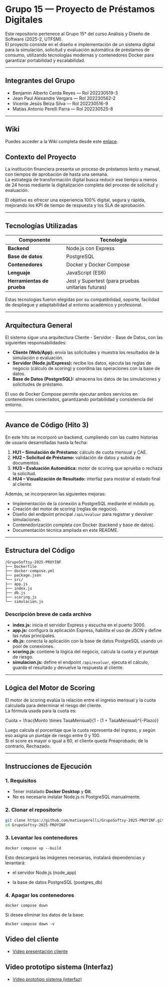 # Grupo 15 — Proyecto de Préstamos Digitales

Este repositorio pertenece al Grupo 15* del curso Análisis y Diseño de Software (2025-2, UTFSM).  
El proyecto consiste en el diseño e implementación de un sistema digital para la simulación, solicitud y evaluación automática de préstamos de consumo, utilizando tecnologías modernas y contenedores Docker para garantizar portabilidad y escalabilidad.

---

##  Integrantes del Grupo

* Benjamin Alberto Cerda Reyes — Rol 202230519-3  
* Jean Paul Alexandre Vergara — Rol 202230562-2  
* Vicente Jesús Beiza Silva — Rol 202230516-9  
* Matias Antonio Perelli Parra — Rol 202230525-8  

---

## Wiki

Puedes acceder a la Wiki completa desde este [enlace](https://github.com/matiasperelli/GrupoSoftsy-2025-PROYINF/wiki).

## Contexto del Proyecto

La institución financiera presenta un proceso de préstamos lento y manual, con tiempos de aprobación de hasta una semana.  
La estrategia de transformación digital busca reducir ese tiempo a menos de 24 horas mediante la digitalización completa del proceso de solicitud y evaluación.

El objetivo es ofrecer una experiencia 100% digital, segura y rápida, mejorando los KPI de tiempo de respuesta y los SLA de aprobación.

---

## Tecnologías Utilizadas

| Componente | Tecnología |
|-------------|-------------|
| **Backend** | Node.js con Express |
| **Base de datos** | PostgreSQL |
| **Contenedores** | Docker y Docker Compose |
| **Lenguaje** | JavaScript (ES6) |
| **Herramientas de prueba** | Jest y Supertest (para pruebas unitarias futuras) |

Estas tecnologías fueron elegidas por su compatibilidad, soporte, facilidad de despliegue y adaptabilidad al entorno académico y profesional.

---

## Arquitectura General

El sistema sigue una arquitectura Cliente - Servidor - Base de Datos, con las siguientes responsabilidades:

- **Cliente (Web/App):** envía las solicitudes y muestra los resultados de la simulación o evaluación.
- **Servidor (Node.js/Express):** recibe los datos, ejecuta las reglas de negocio (cálculo de scoring) y coordina las operaciones con la base de datos.
- **Base de Datos (PostgreSQL):** almacena los datos de las simulaciones y solicitudes de préstamo.

El uso de Docker Compose permite ejecutar ambos servicios en contenedores conectados, garantizando portabilidad y consistencia del entorno.

---

##  Avance de Código (Hito 3)

En este hito se incorporó un backend, cumpliendo con las cuatro historias de usuario desarrolladas hasta la fecha:

1. **HU1 – Simulación de Préstamo:** cálculo de cuota mensual y CAE.
2. **HU2 – Solicitud de Préstamo:** validación de datos y subida de documentos.
3. **HU3 – Evaluación Automática:** motor de scoring que aprueba o rechaza la solicitud.
4. **HU4 – Visualización de Resultado:** interfaz para mostrar el estado final al cliente.

Además, se incorporaron las siguientes mejoras:
- Implementación de la conexión a PostgreSQL mediante el módulo `pg`.
- Creación del motor de scoring (reglas de negocio).
- Diseño del endpoint principal `/api/evaluar` para registrar y devolver simulaciones.
- Contenedorización completa con Docker (backend y base de datos).
- Documentación técnica ampliada en este README.

---

## Estructura del Código
```
/GrupoSoftsy-2025-PROYINF
├── Dockerfile
├── docker-compose.yml
├── package.json
└── src/
├── app.js
├── index.js
├── db.js
├── scoring.js
└── simulacion.js
```
### Descripción breve de cada archivo

- **index.js:** inicia el servidor Express y escucha en el puerto 3000.  
- **app.js:** configura la aplicación Express, habilita el uso de JSON y define las rutas principales.  
- **db.js:** conecta la aplicación con la base de datos PostgreSQL usando un pool de conexiones.  
- **scoring.js:** contiene la lógica del negocio, calcula la cuota y el puntaje de riesgo.  
- **simulacion.js:** define el endpoint `/api/evaluar`, ejecuta el cálculo, guarda el resultado y devuelve la respuesta al cliente.  

---

## Lógica del Motor de Scoring

El motor de scoring evalúa la relación entre el ingreso mensual y la cuota calculada para determinar el riesgo del cliente.  
La fórmula usada para la cuota es:

Cuota = \frac{Monto \times TasaMensual}{1 - (1 + TasaMensual)^{-Plazo}}

Luego calcula el porcentaje que la cuota representa del ingreso, y según eso asigna un puntaje de riesgo entre 0 y 100.  
Si el score es mayor o igual a 60, el cliente queda Preaprobado; de lo contrario, Rechazado.

---

## Instrucciones de Ejecución

### 1. Requisitos
- Tener instalado **Docker Desktop** y **Git**.
- No es necesario instalar Node.js ni PostgreSQL manualmente.

### 2. Clonar el repositorio
```bash
git clone https://github.com/matiasperelli/GrupoSoftsy-2025-PROYINF.git
cd GrupoSoftsy-2025-PROYINF
```

### 3. Levantar los contenedores
```
docker compose up --build
```

Esto descargará las imágenes necesarias, instalará dependencias y levantará:

- el servidor Node.js (node_app)

- la base de datos PostgreSQL (postgres_db)

### 4. Apagar los contenedores
```
docker compose down
```

Si desea eliminar los datos de la base:
```
docker compose down -v
```

## Video del cliente

* [Video presentación cliente](https://aula.usm.cl/mod/resource/view.php?id=6926137)

## Video prototipo sistema (Interfaz)

* [Video prototipo sistema (interfaz)](https://youtu.be/2Q4vW22-GCc?si=sNTpJr3fnx4untbg)

